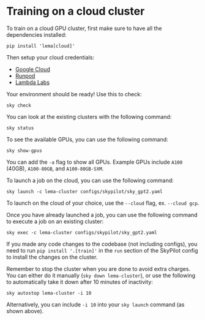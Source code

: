 # Training on a cloud cluster

To train on a cloud GPU cluster, first make sure to have all the dependencies installed:

```shell
pip install 'lema[cloud]'
```

Then setup your cloud credentials:

- [Google Cloud](https://github.com/openlema/lema/wiki/Clouds-Setup)
- [Runpod](https://skypilot.readthedocs.io/en/latest/getting-started/installation.html#runpod)
- [Lambda Labs](https://skypilot.readthedocs.io/en/latest/getting-started/installation.html#lambda-cloud)

Your environment should be ready! Use this to check:

```shell
sky check
```

You can look at the existing clusters with the following command:

```shell
sky status
```

To see the available GPUs, you can use the following command:

```shell
sky show-gpus
```

You can add the `-a` flag to show all GPUs. Example GPUs include `A100` (40GB), `A100-80GB`, and `A100-80GB-SXM`.

To launch a job on the cloud, you can use the following command:

```shell
sky launch -c lema-cluster configs/skypilot/sky_gpt2.yaml
```

To launch on the cloud of your choice, use the `--cloud` flag, ex. `--cloud gcp`.

Once you have already launched a job, you can use the following command to execute a job on an existing cluster:

```shell
sky exec -c lema-cluster configs/skypilot/sky_gpt2.yaml
```

If you made any code changes to the codebase (not including configs), you need to run
`pip install '.[train]'` in the `run` section of the SkyPilot config to install the
changes on the cluster.

Remember to stop the cluster when you are done to avoid extra charges. You can either do it manually (`sky down lema-cluster`), or use the following to automatically take it down after 10 minutes of inactivity:

```shell
sky autostop lema-cluster -i 10
```

Alternatively, you can include `-i 10` into your `sky launch` command (as shown above).

